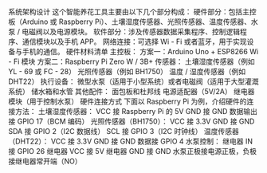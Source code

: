 系统架构设计
这个智能养花工具主要由以下几个部分构成：
硬件部分：包括主控板（Arduino 或 Raspberry Pi）、土壤湿度传感器、光照传感器、温度传感器、水泵 / 电磁阀以及电源模块。
软件部分：涉及传感器数据采集程序、控制逻辑程序、通信模块以及手机 APP。
网络连接：可选择 Wi - Fi 或者蓝牙，用于实现设备与手机的通信。
硬件材料清单
主控板：
方案一：Arduino Uno + ESP8266 Wi - Fi 模块
方案二：Raspberry Pi Zero W / 3B+
传感器：
土壤湿度传感器（例如 YL - 69 或 FC - 28）
光照传感器（例如 BH1750）
温度 / 湿度传感器（例如 DHT22）
执行设备：
微型水泵（适用于小型系统）或者电磁阀（适用于大型灌溉系统）
储水箱和水管
其他配件：
面包板和杜邦线
电源适配器（5V/2A）
继电器模块（用于控制水泵）
硬件连接方式
下面以 Raspberry Pi 为例，介绍硬件的连接方法：
土壤湿度传感器：
VCC 接 Raspberry Pi 的 5V
GND 接 GND
数据输出接 GPIO 17（BCM 编码）
光照传感器（BH1750）：
VCC 接 3.3V
GND 接 GND
SDA 接 GPIO 2（I2C 数据线）
SCL 接 GPIO 3（I2C 时钟线）
温度传感器（DHT22）：
VCC 接 3.3V
GND 接 GND
数据接 GPIO 4
水泵控制：
继电器 IN 接 GPIO 26
继电器 VCC 接 5V
继电器 GND 接 GND
水泵正极接电源正极，负极接继电器常开端（NO）

